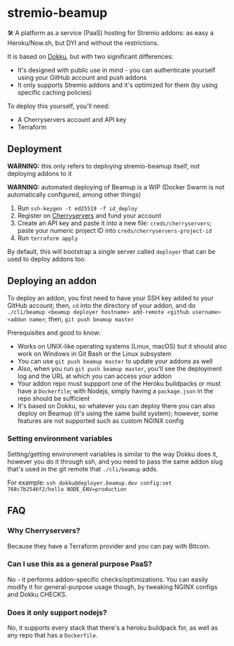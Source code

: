 # stremio-beamup
🛠️ A platform as a service (PaaS) hosting for Stremio addons: as easy a Heroku/Now.sh, but DYI and without the restrictions.

It is based on [Dokku](https://github.com/dokku/dokku), but with two significant differences:
* It's designed with public use in mind - you can authenticate yourself using your GitHub account and push addons
* It only supports Stremio addons and it's optimized for them (by using specific caching policies)


To deploy this yourself, you'll need:

* A Cherryservers account and API key
* Terraform

## Deployment

**WARNING:** this only refers to deploying stremio-beamup itself, not deploying addons to it

**WARNING:** automated deploying of Beamup is a WIP (Docker Swarm is not automatically configured, among other things)

1. Run `ssh-keygen -t ed25519 -f id_deploy`
2. Register on [Cherryservers](cherryservers.com) and fund your account
3. Create an API key and paste it into a new file: `creds/cherryservers`; paste your numeric project ID into `creds/cherryservers-project-id`
4. Run `terraform apply`

By default, this will bootstrap a single server called `deployer` that can be used to deploy addons too.


## Deploying an addon

To deploy an addon, you first need to have your SSH key added to your GitHub account; then, `cd` into the directory of your addon, and do `./cli/beamup <beamup deployer hostname> add-remote <github username> <addon name>`; then, `git push beamup master`

Prerequisites and good to know:
* Works on UNIX-like operating systems (Linux, macOS) but it should also work on Windows in Git Bash or the Linux subsystem
* You can use `git push beamup master` to update your addons as well
* Also, when you run `git push beamup master`, you'll see the deployment log and the URL at which you can access your addon
* Your addon repo must suppport one of the Heroku buildpacks or must have a `Dockerfile`; with Nodejs, simply having a `package.json` in the repo should be sufficient
* It's based on Dokku, so whatever you can deploy there you can also deploy on Beamup (it's using the same build system); however, some features are not supported such as custom NGINX config

### Setting environment variables
Setting/getting environment variables is similar to the way Dokku does it, however you do it through ssh, and you need to pass the same addon slug that's used in the git remote that `./cli/beamup` adds.

For example: `ssh dokku@deployer.beamup.dev config:set 768c7b2546f2/hello NODE_ENV=production`

## FAQ

### Why Cherryservers?
Because they have a Terraform provider and you can pay with Bitcoin.

### Can I use this as a general purpose PaaS?
No - it performs addon-specific checks/optimizations. You can easily modify it for general-purpose usage though, by tweaking NGINX configs and Dokku CHECKS.

### Does it only support nodejs?
No, it supports every stack that there's a heroku buildpack for, as well as any repo that has a `Dockerfile`.
